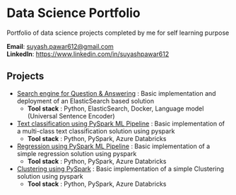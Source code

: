 # Data Science Portfolio
Portfolio of data science projects completed by me for self learning purpose

<b>Email</b>: suyash.pawar612@gmail.com <br />
<b>LinkedIn</b>: https://www.linkedin.com/in/suyashpawar612

## Projects
  - [Search engine for Question & Answering](https://github.com/suyash612/data-science-portfolio/tree/main/Search-engine-for-Q%26A) : Basic implementation and deployment of an ElasticSearch based solution
    - <b>Tool stack</b> : Python, ElasticSearch, Docker, Language model (Universal Sentence Encoder)
  - [Text classification using PySpark ML Pipeline](https://github.com/suyash612/data-science-portfolio/tree/main/Pyspark-Text-Classification) : Basic implementation of a multi-class text classification solution using pyspark
    - <b>Tool stack</b> : Python, PySpark, Azure Databricks
  - [Regression using PySpark ML Pipeline](https://github.com/suyash612/data-science-portfolio/tree/main/Pyspark-Regression) : Basic implementation of a simple regression solution using pyspark
    - <b>Tool stack</b> : Python, PySpark, Azure Databricks
  - [Clustering using PySpark](https://github.com/suyash612/data-science-portfolio/tree/main/Pyspark-Clustering) : Basic implementation of a simple Clustering solution using pyspark
    - <b>Tool stack</b> : Python, PySpark, Azure Databricks
